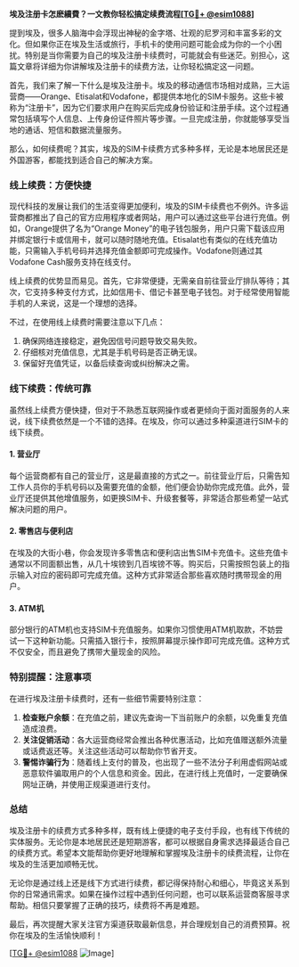 **埃及注册卡怎麽續費？一文教你轻松搞定续费流程[[TG💪+ @esim1088](https://t.me/s/esim1088)]**

提到埃及，很多人脑海中会浮现出神秘的金字塔、壮观的尼罗河和丰富多彩的文化。但如果你正在埃及生活或旅行，手机卡的使用问题可能会成为你的一个小困扰。特别是当你需要为自己的埃及注册卡续费时，可能就会有些迷茫。别担心，这篇文章将详细为你讲解埃及注册卡的续费方法，让你轻松搞定这一问题。

首先，我们来了解一下什么是埃及注册卡。埃及的移动通信市场相对成熟，三大运营商——Orange、Etisalat和Vodafone，都提供本地化的SIM卡服务。这些卡被称为“注册卡”，因为它们要求用户在购买后完成身份验证和注册手续。这个过程通常包括填写个人信息、上传身份证件照片等步骤。一旦完成注册，你就能够享受当地的通话、短信和数据流量服务。

那么，如何续费呢？其实，埃及的SIM卡续费方式多种多样，无论是本地居民还是外国游客，都能找到适合自己的解决方案。

### **线上续费：方便快捷**
现代科技的发展让我们的生活变得更加便利，埃及的SIM卡续费也不例外。许多运营商都推出了自己的官方应用程序或者网站，用户可以通过这些平台进行充值。例如，Orange提供了名为“Orange Money”的电子钱包服务，用户只需下载该应用并绑定银行卡或信用卡，就可以随时随地充值。Etisalat也有类似的在线充值功能，只需输入手机号码并选择充值金额即可完成操作。Vodafone则通过其Vodafone Cash服务支持在线支付。

线上续费的优势显而易见。首先，它非常便捷，无需亲自前往营业厅排队等待；其次，它支持多种支付方式，比如信用卡、借记卡甚至电子钱包。对于经常使用智能手机的人来说，这是一个理想的选择。

不过，在使用线上续费时需要注意以下几点：
1. 确保网络连接稳定，避免因信号问题导致交易失败。
2. 仔细核对充值信息，尤其是手机号码是否正确无误。
3. 保留好充值凭证，以备后续查询或纠纷解决之需。

### **线下续费：传统可靠**
虽然线上续费方便快捷，但对于不熟悉互联网操作或者更倾向于面对面服务的人来说，线下续费依然是一个不错的选择。在埃及，你可以通过多种渠道进行SIM卡的线下续费。

#### **1. 营业厅**
每个运营商都有自己的营业厅，这是最直接的方式之一。前往营业厅后，只需告知工作人员你的手机号码以及需要充值的金额，他们便会协助你完成充值。此外，营业厅还提供其他增值服务，如更换SIM卡、升级套餐等，非常适合那些希望一站式解决问题的用户。

#### **2. 零售店与便利店**
在埃及的大街小巷，你会发现许多零售店和便利店出售SIM卡充值卡。这些充值卡通常以不同面额出售，从几十埃镑到几百埃镑不等。购买后，只需按照包装上的指示输入对应的密码即可完成充值。这种方式非常适合那些喜欢随时携带现金的用户。

#### **3. ATM机**
部分银行的ATM机也支持SIM卡充值服务。如果你习惯使用ATM机取款，不妨尝试一下这种新功能。只需插入银行卡，按照屏幕提示操作即可完成充值。这种方式不仅安全，而且避免了携带大量现金的风险。

### **特别提醒：注意事项**
在进行埃及注册卡续费时，还有一些细节需要特别注意：

1. **检查账户余额**：在充值之前，建议先查询一下当前账户的余额，以免重复充值造成浪费。
2. **关注促销活动**：各大运营商经常会推出各种优惠活动，比如充值赠送额外流量或话费返还等。关注这些活动可以帮助你节省开支。
3. **警惕诈骗行为**：随着线上支付的普及，也出现了一些不法分子利用虚假网站或恶意软件骗取用户的个人信息和资金。因此，在进行线上充值时，一定要确保网址正确，并使用正规渠道进行支付。

### **总结**
埃及注册卡的续费方式多种多样，既有线上便捷的电子支付手段，也有线下传统的实体服务。无论你是本地居民还是短期游客，都可以根据自身需求选择最适合自己的续费方式。希望本文能帮助你更好地理解和掌握埃及注册卡的续费流程，让你在埃及的生活更加顺畅无忧。

无论你是通过线上还是线下方式进行续费，都记得保持耐心和细心，毕竟这关系到你的日常通讯需求。如果在操作过程中遇到任何问题，也可以联系运营商客服寻求帮助。相信只要掌握了正确的技巧，续费将不再是难题。

最后，再次提醒大家关注官方渠道获取最新信息，并合理规划自己的消费预算。祝你在埃及的生活愉快顺利！

[[TG💪+ @esim1088](https://t.me/s/esim1088) ![Image](https://i.postimg.cc/4NQfJmqS/Snipaste-2025-05-13-00-14-12.png)]